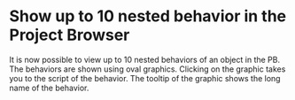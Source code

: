 # Show up to 10 nested behavior in the Project Browser

It is now possible to view up to 10 nested behaviors of an object in the PB.
The behaviors are shown using oval graphics. 
Clicking on the graphic takes you to the script of the behavior.
The tooltip of the graphic shows the long name of the behavior.
